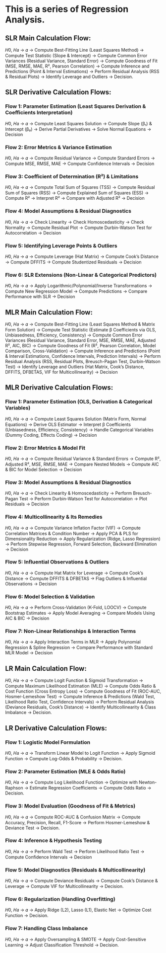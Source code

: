 # This is a series of Regression Analysis.
## SLR Main Calculation Flow:
𝐻0, 𝐻𝑎 → 𝛼 → Compute Best-Fitting Line (Least Squares Method) → Compute Test Statistic (Slope & Intercept) → Compute Common Error Variances (Residual Variance, Standard Error) → Compute Goodness of Fit (MSE, RMSE, MAE, R², Pearson Correlation) → Compute Inference and Predictions (Point & Interval Estimations) → Perform Residual Analysis (RSS & Residual Plots) → Identify Leverage and Outliers → Decision.

## SLR Derivative Calculation Flows:
### Flow 1: Parameter Estimation (Least Squares Derivation & Coefficients Interpretation)
𝐻0, 𝐻𝑎 → 𝛼 → Compute Least Squares Solution → Compute Slope (β₁) & Intercept (β₀) → Derive Partial Derivatives → Solve Normal Equations → Decision

### Flow 2: Error Metrics & Variance Estimation
𝐻0, 𝐻𝑎 → 𝛼 → Compute Residual Variance → Compute Standard Errors → Compute MSE, RMSE, MAE → Compute Confidence Intervals → Decision

### Flow 3: Coefficient of Determination (R²) & Limitations
𝐻0, 𝐻𝑎 → 𝛼 → Compute Total Sum of Squares (TSS) → Compute Residual Sum of Squares (RSS) → Compute Explained Sum of Squares (ESS) → Compute R² → Interpret R² → Compare with Adjusted R² → Decision

### Flow 4: Model Assumptions & Residual Diagnostics
𝐻0, 𝐻𝑎 → 𝛼 → Check Linearity → Check Homoscedasticity → Check Normality → Compute Residual Plot → Compute Durbin-Watson Test for Autocorrelation → Decision

### Flow 5: Identifying Leverage Points & Outliers
𝐻0, 𝐻𝑎 → 𝛼 → Compute Leverage (Hat Matrix) → Compute Cook’s Distance → Compute DFFITS → Compute Studentized Residuals → Decision

### Flow 6: SLR Extensions (Non-Linear & Categorical Predictors)
𝐻0, 𝐻𝑎 → 𝛼 → Apply Logarithmic/Polynomial/Inverse Transformations → Compute New Regression Model → Compute Predictions → Compare Performance with SLR → Decision

## MLR Main Calculation Flow:
𝐻0, 𝐻𝑎 → 𝛼 → Compute Best-Fitting Line (Least Squares Method & Matrix Form Solution) → Compute Test Statistic (Estimate β Coefficients via OLS, Unbiasedness, Efficiency, Consistency) →
Compute Common Error Variances (Residual Variance, Standard Error, MSE, RMSE, MAE, Adjusted R², AIC, BIC) → Compute Goodness of Fit (R², Pearson Correlation, Model Comparison, Cross-Validation) →
Compute Inference and Predictions (Point & Interval Estimations, Confidence Intervals, Prediction Intervals) → Perform Residual Analysis (RSS, Residual Plots, Breusch-Pagan Test, Durbin-Watson Test) → Identify Leverage and Outliers (Hat Matrix, Cook’s Distance, DFFITS, DFBETAS, VIF for Multicollinearity) → Decision

## MLR Derivative Calculation Flows:
### Flow 1: Parameter Estimation (OLS, Derivation & Categorical Variables)
𝐻0, 𝐻𝑎 → 𝛼 → Compute Least Squares Solution (Matrix Form, Normal Equations) → Derive OLS Estimator → Interpret β Coefficients (Unbiasedness, Efficiency, Consistency) →
Handle Categorical Variables (Dummy Coding, Effects Coding) → Decision

### Flow 2: Error Metrics & Model Fit
𝐻0, 𝐻𝑎 → 𝛼 → Compute Residual Variance & Standard Errors → Compute R², Adjusted R², MSE, RMSE, MAE → Compare Nested Models →
Compute AIC & BIC for Model Selection → Decision

### Flow 3: Model Assumptions & Residual Diagnostics
𝐻0, 𝐻𝑎 → 𝛼 → Check Linearity & Homoscedasticity → Perform Breusch-Pagan Test → Perform Durbin-Watson Test for Autocorrelation → Plot Residuals → Decision

### Flow 4: Multicollinearity & Its Remedies
𝐻0, 𝐻𝑎 → 𝛼 → Compute Variance Inflation Factor (VIF) → Compute Correlation Matrices & Condition Number → Apply PCA & PLS for Dimensionality Reduction →
Apply Regularization (Ridge, Lasso Regression) → Perform Stepwise Regression, Forward Selection, Backward Elimination → Decision

### Flow 5: Influential Observations & Outliers
𝐻0, 𝐻𝑎 → 𝛼 → Compute Hat Matrix for Leverage → Compute Cook’s Distance → Compute DFFITS & DFBETAS → Flag Outliers & Influential Observations → Decision

### Flow 6: Model Selection & Validation
𝐻0, 𝐻𝑎 → 𝛼 → Perform Cross-Validation (K-Fold, LOOCV) → Compute Bootstrap Estimates → Apply Model Averaging → Compare Models Using AIC & BIC → Decision

### Flow 7: Non-Linear Relationships & Interaction Terms
𝐻0, 𝐻𝑎 → 𝛼 → Apply Interaction Terms in MLR → Apply Polynomial Regression & Spline Regression → Compare Performance with Standard MLR Model → Decision

## LR Main Calculation Flow:
𝐻0, 𝐻𝑎 → 𝛼 → Compute Logit Function & Sigmoid Transformation → Compute Maximum Likelihood Estimation (MLE) → Compute Odds Ratio & Cost Function (Cross Entropy Loss) → Compute Goodness of Fit (ROC-AUC, Hosmer-Lemeshow Test) → Compute Inference & Predictions (Wald Test, Likelihood Ratio Test, Confidence Intervals) → Perform Residual Analysis (Deviance Residuals, Cook’s Distance) → Identify Multicollinearity & Class Imbalance → Decision.

## LR Derivative Calculation Flows:
### Flow 1:  Logistic Model Formulation
𝐻0, 𝐻𝑎 → 𝛼 → Transform Linear Model to Logit Function → Apply Sigmoid Function → Compute Log-Odds & Probability → Decision.

### Flow 2: Parameter Estimation (MLE & Odds Ratio)
𝐻0, 𝐻𝑎 → 𝛼 → Compute Log Likelihood Function → Optimize with Newton-Raphson → Estimate Regression Coefficients → Compute Odds Ratio → Decision.

### Flow 3: Model Evaluation (Goodness of Fit & Metrics)
𝐻0, 𝐻𝑎 → 𝛼 → Compute ROC-AUC & Confusion Matrix → Compute Accuracy, Precision, Recall, F1-Score → Perform Hosmer-Lemeshow & Deviance Test → Decision.

### Flow 4: Inference & Hypothesis Testing
𝐻0, 𝐻𝑎 → 𝛼 → Perform Wald Test → Perform Likelihood Ratio Test → Compute Confidence Intervals → Decision

### Flow 5: Model Diagnostics (Residuals & Multicollinearity)
𝐻0, 𝐻𝑎 → 𝛼 → Compute Deviance Residuals → Compute Cook’s Distance & Leverage → Compute VIF for Multicollinearity → Decision.

### Flow 6: Regularization (Handling Overfitting)
𝐻0, 𝐻𝑎 → 𝛼 → Apply Ridge (L2), Lasso (L1), Elastic Net → Optimize Cost Function → Decision.

### Flow 7: Handling Class Imbalance
𝐻0, 𝐻𝑎 → 𝛼 → Apply Oversampling & SMOTE → Apply Cost-Sensitive Learning → Adjust Classification Threshold → Decision.

##
